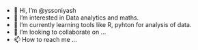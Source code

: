- 👋 Hi, I’m @yssoniyash
- 👀 I’m interested in Data analytics and maths.
- 🌱 I’m currently learning tools like R, pyhton for analysis of data.
- 💞️ I’m looking to collaborate on ...
- 📫 How to reach me ...

<!---
yssoniyash/yssoniyash is a ✨ special ✨ repository because its `README.md` (this file) appears on your GitHub profile.
You can click the Preview link to take a look at your changes.
--->
